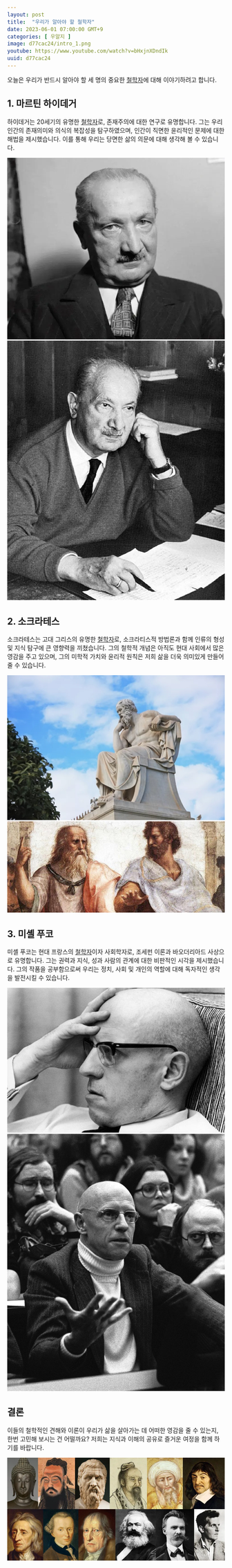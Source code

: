 ```yaml
---
layout: post
title:  "우리가 알아야 할 철학자"
date: 2023-06-01 07:00:00 GMT+9
categories: [ 우알지 ]
image: d77cac24/intro_1.png
youtube: https://www.youtube.com/watch?v=bHxjnXDndIk
uuid: d77cac24
---
```


오늘은 우리가 반드시 알아야 할 세 명의 중요한 [철학자][topic]에 대해 이야기하려고 합니다.

## 1. 마르틴 하이데거

하이데거는 20세기의 유명한 [철학자][topic]로, 존재주의에 대한 연구로 유명합니다.
그는 우리 인간의 존재의미와 의식의 복잡성을 탐구하였으며,
인간이 직면한 윤리적인 문제에 대한 해법을 제시했습니다.
이를 통해 우리는 당면한 삶의 의문에 대해 생각해 볼 수 있습니다.

![](d77cac24/1_1.webp)
![](d77cac24/1_2.jpg)

## 2. 소크라테스

소크라테스는 고대 그리스의 유명한 [철학자][topic]로, 소크라티스적 방법론과
함께 인류의 형성 및 지식 탐구에 큰 영향력을 끼쳤습니다.
그의 철학적 개념은 아직도 현대 사회에서 많은 영감을 주고 있으며,
그의 미학적 가치와 윤리적 원칙은 저희 삶을 더욱 의미있게 만들어 줄 수 있습니다.

![](d77cac24/2_1.jpg)
![](d77cac24/2_2.jpg)

## 3. 미셸 푸코

미셸 푸코는 현대 프랑스의 [철학자][topic]이자 사회학자로, 조세펀 이론과 바오더리아드 사상으로 유명합니다. 그는 권력과 지식, 성과 사람의 관계에 대한 비판적인 시각을 제시했습니다. 그의 작품을 공부함으로써 우리는 정치, 사회 및 개인의 역할에 대해 독자적인 생각을 발전시킬 수 있습니다.

![](d77cac24/3_1.jpg)
![](d77cac24/3_2.jpg)

## 결론

이들의 철학적인 견해와 이론이 우리가 삶을 살아가는 데 어떠한 영감을 줄 수 있는지, 한번 고민해 보시는 건 어떨까요? 저희는 지식과 이해의 공유로 즐거운 여정을 함께 하기를 바랍니다.

![](d77cac24/con_1.webp)


[topic]: https://www.google.com/search?q=철학자